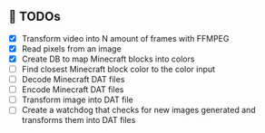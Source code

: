 ## 🎯 TODOs

- [x] Transform video into N amount of frames with FFMPEG
- [x] Read pixels from an image
- [x] Create DB to map Minecraft blocks into colors
- [ ] Find closest Minecraft block color to the color input
- [ ] Decode Minecraft DAT files
- [ ] Encode Minecraft DAT files
- [ ] Transform image into DAT file
- [ ] Create a watchdog that checks for new images generated and transforms them into DAT files